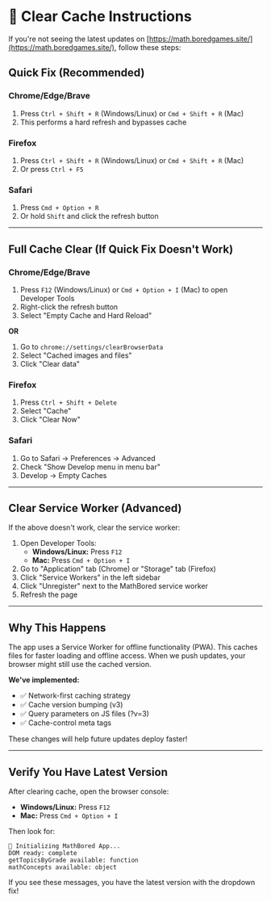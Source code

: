 # 🔄 Clear Cache Instructions

If you're not seeing the latest updates on [https://math.boredgames.site/](https://math.boredgames.site/), follow these steps:

## Quick Fix (Recommended)

### Chrome/Edge/Brave
1. Press `Ctrl + Shift + R` (Windows/Linux) or `Cmd + Shift + R` (Mac)
2. This performs a hard refresh and bypasses cache

### Firefox
1. Press `Ctrl + Shift + R` (Windows/Linux) or `Cmd + Shift + R` (Mac)
2. Or press `Ctrl + F5`

### Safari
1. Press `Cmd + Option + R`
2. Or hold `Shift` and click the refresh button

---

## Full Cache Clear (If Quick Fix Doesn't Work)

### Chrome/Edge/Brave
1. Press `F12` (Windows/Linux) or `Cmd + Option + I` (Mac) to open Developer Tools
2. Right-click the refresh button
3. Select "Empty Cache and Hard Reload"

**OR**

1. Go to `chrome://settings/clearBrowserData`
2. Select "Cached images and files"
3. Click "Clear data"

### Firefox
1. Press `Ctrl + Shift + Delete`
2. Select "Cache"
3. Click "Clear Now"

### Safari
1. Go to Safari → Preferences → Advanced
2. Check "Show Develop menu in menu bar"
3. Develop → Empty Caches

---

## Clear Service Worker (Advanced)

If the above doesn't work, clear the service worker:

1. Open Developer Tools:
   - **Windows/Linux:** Press `F12`
   - **Mac:** Press `Cmd + Option + I`
2. Go to "Application" tab (Chrome) or "Storage" tab (Firefox)
3. Click "Service Workers" in the left sidebar
4. Click "Unregister" next to the MathBored service worker
5. Refresh the page

---

## Why This Happens

The app uses a Service Worker for offline functionality (PWA). This caches files for faster loading and offline access. When we push updates, your browser might still use the cached version.

**We've implemented:**
- ✅ Network-first caching strategy
- ✅ Cache version bumping (v3)
- ✅ Query parameters on JS files (?v=3)
- ✅ Cache-control meta tags

These changes will help future updates deploy faster!

---

## Verify You Have Latest Version

After clearing cache, open the browser console:
- **Windows/Linux:** Press `F12`
- **Mac:** Press `Cmd + Option + I`

Then look for:
```
🚀 Initializing MathBored App...
DOM ready: complete
getTopicsByGrade available: function
mathConcepts available: object
```

If you see these messages, you have the latest version with the dropdown fix!
